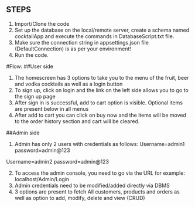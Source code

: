 ## STEPS
1. Import/Clone the code
2. Set up the database on the local/remote server, create a schema named cocktailApp and execute the commands in DatabaseScript.txt file.
3. Make sure the connection string in appsettings.json file (DefaultConnection) is as per your environment!
3. Run the code.

#Flow:
##User side
1. The homescreen has 3 options to take you to the menu of the fruit, beer and vodka cocktails as well as a login button
2. To sign up, click on login and the link on the left side allows you to go to the sign up page
3. After sign in is successful, add to cart option is visible. Optional items are present below in all menus
4. After add to cart you can click on buy now and the items will be moved to the order history section and cart will be cleared.

##Admin side
1. Admin has only 2 users with credentials as follows:
Username=admin1
password=admin@123

Username=admin2
password=admin@123

2. To access the admin console, you need to go via the URL for example: localhost/Admin/Login
3. Admin credentials need to be modified/added directly via DBMS
4. 3 options are present to fetch All customers, products and orders as well as option to add, modify, delete and view (CRUD)


